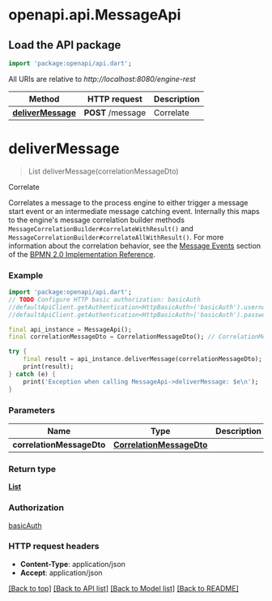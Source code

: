 # openapi.api.MessageApi

## Load the API package
```dart
import 'package:openapi/api.dart';
```

All URIs are relative to *http://localhost:8080/engine-rest*

Method | HTTP request | Description
------------- | ------------- | -------------
[**deliverMessage**](MessageApi.md#delivermessage) | **POST** /message | Correlate


# **deliverMessage**
> List<MessageCorrelationResultWithVariableDto> deliverMessage(correlationMessageDto)

Correlate

Correlates a message to the process engine to either trigger a message start event or an intermediate message  catching event. Internally this maps to the engine's message correlation builder methods `MessageCorrelationBuilder#correlateWithResult()` and `MessageCorrelationBuilder#correlateAllWithResult()`. For more information about the correlation behavior, see the [Message Events](https://docs.camunda.org/manual/7.20/bpmn20/events/message-events/) section of the [BPMN 2.0 Implementation Reference](https://docs.camunda.org/manual/7.20/reference/bpmn20/).

### Example
```dart
import 'package:openapi/api.dart';
// TODO Configure HTTP basic authorization: basicAuth
//defaultApiClient.getAuthentication<HttpBasicAuth>('basicAuth').username = 'YOUR_USERNAME'
//defaultApiClient.getAuthentication<HttpBasicAuth>('basicAuth').password = 'YOUR_PASSWORD';

final api_instance = MessageApi();
final correlationMessageDto = CorrelationMessageDto(); // CorrelationMessageDto | 

try {
    final result = api_instance.deliverMessage(correlationMessageDto);
    print(result);
} catch (e) {
    print('Exception when calling MessageApi->deliverMessage: $e\n');
}
```

### Parameters

Name | Type | Description  | Notes
------------- | ------------- | ------------- | -------------
 **correlationMessageDto** | [**CorrelationMessageDto**](CorrelationMessageDto.md)|  | [optional] 

### Return type

[**List<MessageCorrelationResultWithVariableDto>**](MessageCorrelationResultWithVariableDto.md)

### Authorization

[basicAuth](../README.md#basicAuth)

### HTTP request headers

 - **Content-Type**: application/json
 - **Accept**: application/json

[[Back to top]](#) [[Back to API list]](../README.md#documentation-for-api-endpoints) [[Back to Model list]](../README.md#documentation-for-models) [[Back to README]](../README.md)

